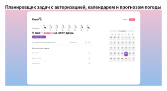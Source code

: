<b>Планировщик задач с авторизацией, календарем и прогнозом погоды</b>
![Image alt](https://github.com/nessaj9698/TimePlanner/blob/master/TP.screen.png)

